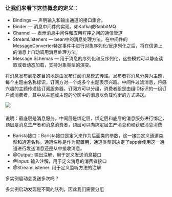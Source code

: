 [](https://www.jianshu.com/p/f5f6ff32ee90)
### 让我们来看下这些概念的定义：

- Bindings — 声明输入和输出通道的接口集合。
- Binder — 消息中间件的实现，如Kafka或RabbitMQ
- Channel — 表示消息中间件和应用程序之间的通信管道
- StreamListeners — bean中的消息处理方法，在中间件的MessageConverter特定事件中进行对象序列化/反序列化之后，将在信道上的消息上自动调用消息处理方法。
- Message Schemas — 用于消息的序列化和反序列化，这些模式可以静态读取或者动态加载，支持对象类型的演变。

将消息发布到指定目的地是由发布订阅消息模式传递。发布者将消息分类为主题，每个主题由名称标识。订阅方对一个或多个主题表示兴趣。中间件过滤消息，将感兴趣的主题传递给订阅服务器。订阅方可以分组，消费者组是由组ID标识的一组订户或消费者，其中从主题或主题的分区中的消息以负载均衡的方式递送。

![](https://upload-images.jianshu.io/upload_images/11464886-1668d5ea6e0239c2.png?imageMogr2/auto-orient/)

### 

说明：最底层是消息服务，中间层是绑定层，绑定层和底层的消息服务进行绑定，顶层是消息生产者和消息消费者，顶层可以向绑定层生产消息和和获取消息消费

- Barista接口：Barista接口是定义来作为后面类的参数，这一接口定义通道类型和通道名称，通道名称是作为配置用，通道类型则决定了app会使用这一通道进行发送消息还是从中接收消息。
- @Output: 输出注解，用于定义发送消息接口
- @Input: 输入注解，用于定义消息的消费者接口
- @StreamListener: 用于定义监听方法的注解

多实例启动会发送多次吗？

多实例启动发现是不同的队列，因此我们需要分组